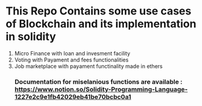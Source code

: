 # This Repo Contains some use cases of Blockchain and its implementation in solidity
1. Micro Finance with loan and invesment facility
2. Voting with Payament and fees functionalities
3. Job marketplace with payament functinality made in ethers 
   ### Documentation for miselanious functions are available : https://www.notion.so/Solidity-Programming-Language-1227e2c9e1fb42029eb41be70bcbc0a1 
